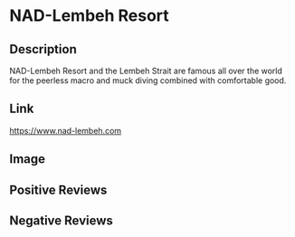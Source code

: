 # NAD-Lembeh Resort
## Description
NAD-Lembeh Resort and the Lembeh Strait are famous all over the world for the peerless macro and muck diving combined with comfortable good.
## Link
https://www.nad-lembeh.com
## Image
## Positive Reviews
## Negative Reviews
